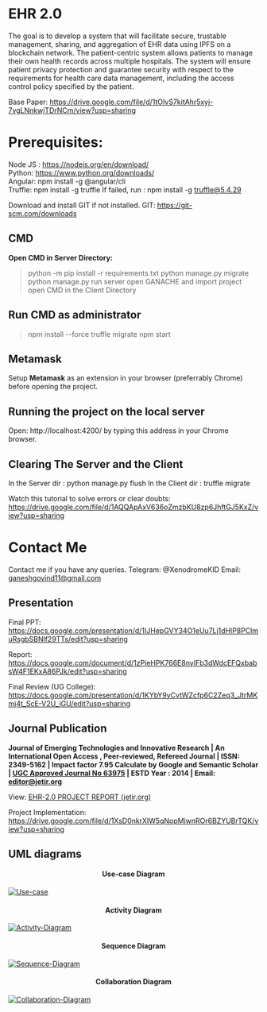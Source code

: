 # EHR 2.0

The goal is to develop a system that will facilitate secure, trustable management, sharing, and aggregation of EHR data using IPFS on a blockchain network. The patient-centric system allows patients to manage their own health records across multiple hospitals. The system will ensure patient privacy protection and guarantee security with respect to the requirements for health care data management, including the access control policy specified by the patient.

Base Paper: https://drive.google.com/file/d/1tOIvS7kitAhr5xyj-7vgLNnkwjTDrNCm/view?usp=sharing

# Prerequisites:

Node JS : https://nodejs.org/en/download/ <br>
Python: https://www.python.org/downloads/  <br>
Angular: npm install -g @angular/cli  <br>
Truffle: npm install -g truffle      If failed, run :  npm install -g truffle@5.4.29  <br>

Download and install GIT if not installed.
GIT: https://git-scm.com/downloads

## CMD

**Open CMD in Server Directory:**
> python -m pip install -r requirements.txt
> python manage.py migrate
> python manage.py run server
> open GANACHE and import project 
> open CMD in the Client Directory

## Run CMD as administrator
> npm install --force
> truffle migrate
> npm start

## Metamask

Setup **Metamask** as an extension in your browser (preferrably Chrome) before opening the project.

## Running the project on the local server

Open: http://localhost:4200/ by typing this address in your Chrome browser.

## Clearing The Server and the Client

In the Server dir : python manage.py flush
In the Client dir : truffle migrate

Watch this tutorial to solve errors or clear doubts: https://drive.google.com/file/d/1AQQApAxV636oZmzbKU8zp6JhftGJ5KxZ/view?usp=sharing


# Contact Me

Contact me if you have any queries. 
Telegram: @XenodromeKID
Email: ganeshgovind11@gmail.com

## Presentation 

Final PPT: https://docs.google.com/presentation/d/1IJHepGVY34O1eUu7Lj1dHlP8PClmuRsgbSBNlf29TTs/edit?usp=sharing

Report: https://docs.google.com/document/d/1zPieHPK766E8nyIFb3dWdcEFQxbabsW4F1EKxA86PJk/edit?usp=sharing

Final Review (UG College): https://docs.google.com/presentation/d/1KYbY9yCvtWZcfp6C2Zeq3_JtrMKmj4t_ScE-V2U_jGU/edit?usp=sharing

## Journal Publication

**Journal of Emerging Technologies and Innovative Research  | An International Open Access , Peer-reviewed, Refereed Journal |  ISSN: 2349-5162 |  Impact factor 7.95 Calculate by Google and Semantic Scholar |  [UGC Approved Journal No 63975](http://jetir.org/jetir%20ugc%20approval.pdf) |  ESTD Year : 2014 |  Email: editor@jetir.org**

View: [EHR-2.0 PROJECT REPORT (jetir.org)](https://www.jetir.org/papers/JETIRTHE2011.pdf)

Project Implementation: https://drive.google.com/file/d/1XsD0nkrXIW5qNopMjwnROr6BZYUBrTQK/view?usp=sharing

## UML diagrams

<h4 style="text-align:center;">Use-case Diagram</h4>
<a href="https://ibb.co/yVkCPYX"><img src="https://i.ibb.co/7bpDCRX/Use-case.jpg" alt="Use-case" border="0"></a> 

<h4 style="text-align:center;">Activity Diagram</h4>
<a href="https://ibb.co/cNv9b3C"><img src="https://i.ibb.co/khyT3B9/Activity-Diagram.png" alt="Activity-Diagram" border="0"></a> 

<h4 style="text-align:center;">Sequence Diagram</h4>
<a href="https://ibb.co/fpJbtdd"><img src="https://i.ibb.co/Fwp9J44/Sequence-Diagram.png" alt="Sequence-Diagram" border="0"></a>

<h4 style="text-align:center;">Collaboration Diagram</h4>
<a href="https://ibb.co/6wJbZcr"><img src="https://i.ibb.co/LRh6PDY/Collaboration-Diagram.jpg" alt="Collaboration-Diagram" border="0"></a>
